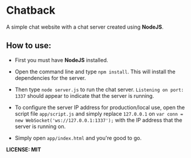  Chatback
==========

A simple chat website with a chat server created using **NodeJS**.

 How to use:
-------------

* First you must have **NodeJS** installed.

* Open the command line and type `npm install`. This will install the dependencies for the server.

* Then type `node server.js` to run the chat server. `Listening on port: 1337` should appear to indicate that the server is running.

* To configure the server IP address for production/local use, open the script file `app/script.js` and simply replace `127.0.0.1` on `var conn = new WebSocket('ws://127.0.0.1:1337');` with the IP address that the server is running on.

* Simply open `app/index.html` and you're good to go.


**LICENSE: MIT**
